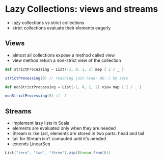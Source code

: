 # Lazy Collections: views and streams

- lazy collections vs strict collections
- strict collections evaluate their elements eagerly


## Views

- almost all collections expose a method called view
- view method return a non-strict view of the collection


```scala
def strictProcessing = List(-1, 0, 1, 2) map { 2 / _ }

strictProcessing(0) // reaching just head: AE: / by zero

def nonStrictProcessing = List(-1, 0, 1, 2).view map { 2 / _ }

nonStrictProcessing(0) // -2
```

## Streams

- implement lazy lists in Scala
- elements are evaluated only when they are needed
- Stream is like List, elements are stored in two parts: head and tail
- tail for Stream isn't computed until it's needed
- extends LinearSeq

```scala
List("zero", "two", "three").zip(Stream.from(0))
```

